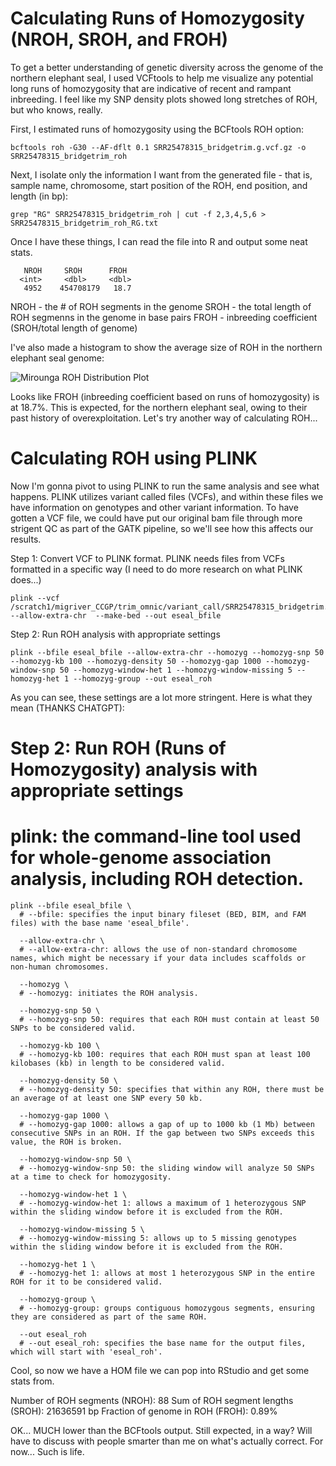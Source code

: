 # Calculating Runs of Homozygosity (NROH, SROH, and FROH)
To get a better understanding of genetic diversity across the genome of the northern elephant seal, I used VCFtools to help me visualize any potential long runs of homozygosity that are indicative of recent and rampant inbreeding. I feel like my SNP density plots showed long stretches of ROH, but who knows, really. 

First, I estimated runs of homozygosity using the BCFtools ROH option: 

    bcftools roh -G30 --AF-dflt 0.1 SRR25478315_bridgetrim.g.vcf.gz -o SRR25478315_bridgetrim_roh
Next, I isolate only the information I want from the generated file - that is, sample name, chromosome, start position of the ROH, end position, and length (in bp):

    grep "RG" SRR25478315_bridgetrim_roh | cut -f 2,3,4,5,6 > SRR25478315_bridgetrim_roh_RG.txt
Once I have these things, I can read the file into R and output some neat stats. 

       NROH     SROH      FROH
      <int>     <dbl>     <dbl>
       4952    454708179   18.7

NROH - the # of ROH segments in the genome
SROH - the total length of ROH segmenns in the genome in base pairs
FROH - inbreeding coefficient (SROH/total length of genome) 

I've also made a histogram to show the average size of ROH in the northern elephant seal genome: 

![Mirounga ROH Distribution Plot](https://github.com/user-attachments/assets/6ec35b52-338a-44bb-9123-15850e51db91)

Looks like FROH (inbreeding coefficient based on runs of homozygosity) is at 18.7%. This is expected, for the northern elephant seal, owing to their past history of overexploitation. Let's try another way of calculating ROH...

# Calculating ROH using PLINK 

Now I'm gonna pivot to using PLINK to run the same analysis and see what happens. PLINK utilizes variant called files (VCFs), and within these files we have information on genotypes and other variant information. To have gotten a VCF file, we could have put our original bam file through more strigent QC as part of the GATK pipeline, so we'll see how this affects our results. 

Step 1: Convert VCF to PLINK format. PLINK needs files from VCFs formatted in a specific way (I need to do more research on what PLINK does...) 

    plink --vcf /scratch1/migriver_CCGP/trim_omnic/variant_call/SRR25478315_bridgetrim.g.vcf.gz --allow-extra-chr  --make-bed --out eseal_bfile

Step 2: Run ROH analysis with appropriate settings

    plink --bfile eseal_bfile --allow-extra-chr --homozyg --homozyg-snp 50 --homozyg-kb 100 --homozyg-density 50 --homozyg-gap 1000 --homozyg-window-snp 50 --homozyg-window-het 1 --homozyg-window-missing 5 --homozyg-het 1 --homozyg-group --out eseal_roh
As you can see, these settings are a lot more stringent. Here is what they mean (THANKS CHATGPT): 

# Step 2: Run ROH (Runs of Homozygosity) analysis with appropriate settings

# plink: the command-line tool used for whole-genome association analysis, including ROH detection.


    plink --bfile eseal_bfile \
      # --bfile: specifies the input binary fileset (BED, BIM, and FAM files) with the base name 'eseal_bfile'.
      
      --allow-extra-chr \
      # --allow-extra-chr: allows the use of non-standard chromosome names, which might be necessary if your data includes scaffolds or non-human chromosomes.
      
      --homozyg \
      # --homozyg: initiates the ROH analysis.
      
      --homozyg-snp 50 \
      # --homozyg-snp 50: requires that each ROH must contain at least 50 SNPs to be considered valid.
      
      --homozyg-kb 100 \
      # --homozyg-kb 100: requires that each ROH must span at least 100 kilobases (kb) in length to be considered valid.
      
      --homozyg-density 50 \
      # --homozyg-density 50: specifies that within any ROH, there must be an average of at least one SNP every 50 kb.
      
      --homozyg-gap 1000 \
      # --homozyg-gap 1000: allows a gap of up to 1000 kb (1 Mb) between consecutive SNPs in an ROH. If the gap between two SNPs exceeds this value, the ROH is broken.
      
      --homozyg-window-snp 50 \
      # --homozyg-window-snp 50: the sliding window will analyze 50 SNPs at a time to check for homozygosity.
      
      --homozyg-window-het 1 \
      # --homozyg-window-het 1: allows a maximum of 1 heterozygous SNP within the sliding window before it is excluded from the ROH.
      
      --homozyg-window-missing 5 \
      # --homozyg-window-missing 5: allows up to 5 missing genotypes within the sliding window before it is excluded from the ROH.
      
      --homozyg-het 1 \
      # --homozyg-het 1: allows at most 1 heterozygous SNP in the entire ROH for it to be considered valid.
      
      --homozyg-group \
      # --homozyg-group: groups contiguous homozygous segments, ensuring they are considered as part of the same ROH.
      
      --out eseal_roh
      # --out eseal_roh: specifies the base name for the output files, which will start with 'eseal_roh'.
Cool, so now we have a HOM file we can pop into RStudio and get some stats from. 

Number of ROH segments (NROH): 88 
Sum of ROH segment lengths (SROH): 21636591 bp
Fraction of genome in ROH (FROH): 0.89%

OK... MUCH lower than the BCFtools output. Still expected, in a way? Will have to discuss with people smarter than me on what's actually correct. For now... Such is life. 
